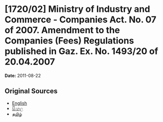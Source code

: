 # [1720/02] Ministry of Industry and Commerce - Companies Act. No. 07 of 2007. Amendment to the Companies (Fees) Regulations published in Gaz. Ex. No. 1493/20 of 20.04.2007

**Date:** 2011-08-22

## Original Sources

- [English](https://documents.gov.lk/view/extra-gazettes/2011/8/1720-02_E.pdf)
- [සිංහල](https://documents.gov.lk/view/extra-gazettes/2011/8/1720-02_S.pdf)
- [தமிழ்](https://documents.gov.lk/view/extra-gazettes/2011/8/1720-02_T.pdf)

